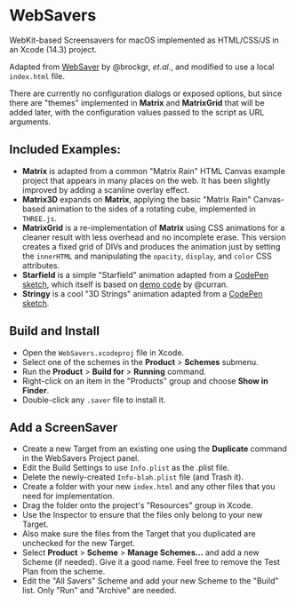 # WebSavers

WebKit-based Screensavers for macOS implemented as HTML/CSS/JS in an Xcode (14.3) project.

Adapted from [WebSaver](//github.com/brockgr/websaver) by @brockgr, *et.al.*, and modified to use a local `index.html` file.

There are currently no configuration dialogs or exposed options, but since there are "themes" implemented in **Matrix** and **MatrixGrid** that will be added later, with the configuration values passed to the script as URL arguments.

## Included Examples:

- **Matrix** is adapted from a common "Matrix Rain" HTML Canvas example project that appears in many places on the web. It has been slightly improved by adding a scanline overlay effect.
- **Matrix3D** expands on **Matrix**, applying the basic "Matrix Rain" Canvas-based animation to the sides of a rotating cube, implemented in `THREE.js`.
- **MatrixGrid** is a re-implementation of **Matrix** using CSS animations for a cleaner result with less overhead and no incomplete erase. This version creates a fixed grid of DIVs and produces the animation just by setting the `innerHTML` and manipulating the `opacity`, `display`, and `color` CSS attributes.
- **Starfield** is a simple "Starfield" animation adapted from a [CodePen sketch](//codepen.io/nodws/pen/pejBNb), which itself is based on [demo code](//github.com/curran/HTML5Examples/tree/gh-pages/canvas/starfield) by @curran.
- **Stringy** is a cool "3D Strings" animation adapted from a [CodePen sketch](//codepen.io/yashbhardwaj/pen/QWKKgb).

## Build and Install

- Open the `WebSavers.xcodeproj` file in Xcode.
- Select one of the schemes in the **Product** > **Schemes** submenu.
- Run the **Product** > **Build for** > **Running** command.
- Right-click on an item in the "Products" group and choose **Show in Finder**.
- Double-click any `.saver` file to install it.

## Add a ScreenSaver

- Create a new Target from an existing one using the **Duplicate** command in the WebSavers Project panel.
- Edit the Build Settings to use `Info.plist` as the .plist file.
- Delete the newly-created `Info-blah.plist` file (and Trash it).
- Create a folder with your new `index.html` and any other files that you need for implementation.
- Drag the folder onto the project's "Resources" group in Xcode.
- Use the Inspector to ensure that the files only belong to your new Target.
- Also make sure the files from the Target that you duplicated are unchecked for the new Target.
- Select **Product** > **Scheme** > **Manage Schemes…** and add a new Scheme (if needed). Give it a good name. Feel free to remove the Test Plan from the scheme.
- Edit the "All Savers" Scheme and add your new Scheme to the "Build" list. Only "Run" and "Archive" are needed.
